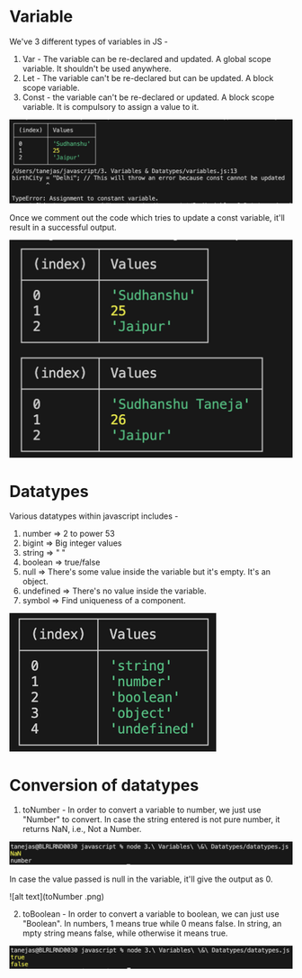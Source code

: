 # Variable
We've 3 different types of variables in JS - 
1. Var - The variable can be re-declared and updated. A global scope variable. It shouldn't be used anywhere.
2. Let - The variable can't be re-declared but can be updated. A block scope variable.
3. Const - the variable can't be re-declared or updated. A block scope variable. It is compulsory to assign a value to it.

![alt text](error_output.png)

Once we comment out the code which tries to update a const variable, it'll result in a successful output.

![alt text](success_output.png)

# Datatypes
Various datatypes within javascript includes - 
1. number => 2 to power 53
2. bigint => Big integer values
3. string => " "
4. boolean => true/false
5. null => There's some value inside the variable but it's empty. It's an object.
6. undefined => There's no value inside the variable.
7. symbol => Find uniqueness of a component.

![alt text](datatype.png)

# Conversion of datatypes

1. toNumber - In order to convert a variable to number, we just use "Number" to convert. In case the string entered is not pure number, it returns NaN, i.e., Not a Number.

![alt text](dataype_conversion.png)

In case the value passed is null in the variable, it'll give the output as 0.

![alt text](toNumber
.png)

2. toBoolean - In order to convert a variable to boolean, we can just use "Boolean". In numbers, 1 means true while 0 means false. In string, an mpty string means false, while otherwise it means true.

![alt text](toBoolean.png)